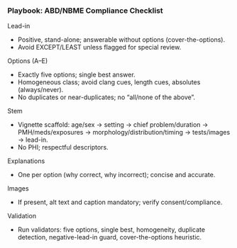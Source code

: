 ### Playbook: ABD/NBME Compliance Checklist

Lead-in
- Positive, stand-alone; answerable without options (cover-the-options).
- Avoid EXCEPT/LEAST unless flagged for special review.

Options (A–E)
- Exactly five options; single best answer.
- Homogeneous class; avoid clang cues, length cues, absolutes (always/never).
- No duplicates or near-duplicates; no “all/none of the above”.

Stem
- Vignette scaffold: age/sex → setting → chief problem/duration → PMH/meds/exposures → morphology/distribution/timing → tests/images → lead-in.
- No PHI; respectful descriptors.

Explanations
- One per option (why correct, why incorrect); concise and accurate.

Images
- If present, alt text and caption mandatory; verify consent/compliance.

Validation
- Run validators: five options, single best, homogeneity, duplicate detection, negative-lead-in guard, cover-the-options heuristic.


